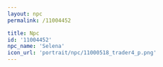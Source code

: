 ```yaml
---
layout: npc
permalink: /11004452

title: Npc
id: '11004452'
npc_name: 'Selena'
icon_url: 'portrait/npc/11000518_trader4_p.png'
---
```

